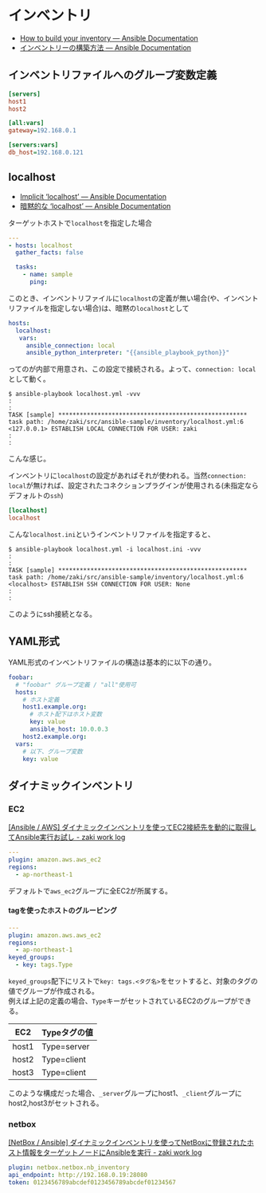 # インベントリ

- [How to build your inventory — Ansible Documentation](https://docs.ansible.com/ansible/latest/user_guide/intro_inventory.html)
- [インベントリーの構築方法 — Ansible Documentation](https://docs.ansible.com/ansible/2.9_ja/user_guide/intro_inventory.html)

## インベントリファイルへのグループ変数定義

```ini
[servers]
host1
host2

[all:vars]
gateway=192.168.0.1

[servers:vars]
db_host=192.168.0.121
```

## localhost

- [Implicit ‘localhost’ — Ansible Documentation](https://docs.ansible.com/ansible/latest/inventory/implicit_localhost.html)
- [暗黙的な ‘localhost’ — Ansible Documentation](https://docs.ansible.com/ansible/2.9_ja/inventory/implicit_localhost.html)

ターゲットホストで`localhost`を指定した場合

```yaml
---
- hosts: localhost
  gather_facts: false

  tasks:
    - name: sample
      ping:
```

このとき、インベントリファイルに`localhost`の定義が無い場合(や、インベントリファイルを指定しない場合)は、暗黙の`localhost`として

```yaml
hosts:
  localhost:
   vars:
     ansible_connection: local
     ansible_python_interpreter: "{{ansible_playbook_python}}"
```

ってのが内部で用意され、この設定で接続される。よって、`connection: local`として動く。

```console
$ ansible-playbook localhost.yml -vvv
:
:
TASK [sample] *****************************************************
task path: /home/zaki/src/ansible-sample/inventory/localhost.yml:6
<127.0.0.1> ESTABLISH LOCAL CONNECTION FOR USER: zaki
:
:
```

こんな感じ。

インベントリに`localhost`の設定があればそれが使われる。当然`connection: local`が無ければ、設定されたコネクションプラグインが使用される(未指定ならデフォルトの`ssh`)

```ini
[localhost]
localhost
```

こんな`localhost.ini`というインベントリファイルを指定すると、

```console
$ ansible-playbook localhost.yml -i localhost.ini -vvv
:
:
TASK [sample] *****************************************************
task path: /home/zaki/src/ansible-sample/inventory/localhost.yml:6
<localhost> ESTABLISH SSH CONNECTION FOR USER: None
:
:
```

このようにssh接続となる。

## YAML形式

YAML形式のインベントリファイルの構造は基本的に以下の通り。

```yaml
foobar:
  # "foobar" グループ定義 / "all"使用可
  hosts:
    # ホスト定義
    host1.example.org:
      # ホスト配下はホスト変数
      key: value
      ansible_host: 10.0.0.3
    host2.example.org:
  vars:
    # 以下、グループ変数
    key: value
```

## ダイナミックインベントリ

### EC2

[[Ansible / AWS] ダイナミックインベントリを使ってEC2接続先を動的に取得してAnsible実行お試し - zaki work log](https://zaki-hmkc.hatenablog.com/entry/2021/06/21/091252)

```yaml
---
plugin: amazon.aws.aws_ec2
regions:
  - ap-northeast-1
```

デフォルトで`aws_ec2`グループに全EC2が所属する。

#### tagを使ったホストのグルーピング

```yaml
---
plugin: amazon.aws.aws_ec2
regions:
  - ap-northeast-1
keyed_groups:
  - key: tags.Type
```

`keyed_groups`配下にリストで`key: tags.<タグ名>`をセットすると、対象のタグの値でグループが作成される。  
例えば上記の定義の場合、`Type`キーがセットされているEC2のグループができる。

| EC2   | Typeタグの値    |
| ----- | ----------- |
| host1 | Type=server |
| host2 | Type=client |
| host3 | Type=client |

このような構成だった場合、`_server`グループにhost1、`_client`グループにhost2,host3がセットされる。

### netbox

[[NetBox / Ansible] ダイナミックインベントリを使ってNetBoxに登録されたホスト情報をターゲットノードにAnsibleを実行 - zaki work log](https://zaki-hmkc.hatenablog.com/entry/2021/01/29/002540)

```yaml
plugin: netbox.netbox.nb_inventory
api_endpoint: http://192.168.0.19:28080
token: 0123456789abcdef0123456789abcdef01234567
```
